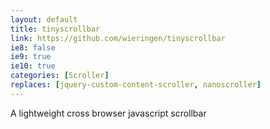 ```yaml
---
layout: default
title: tinyscrollbar
link: https://github.com/wieringen/tinyscrollbar
ie8: false
ie9: true
ie10: true
categories: [Scroller]
replaces: [jquery-custom-content-scroller, nanoscroller]
---
```

A lightweight cross browser javascript scrollbar
